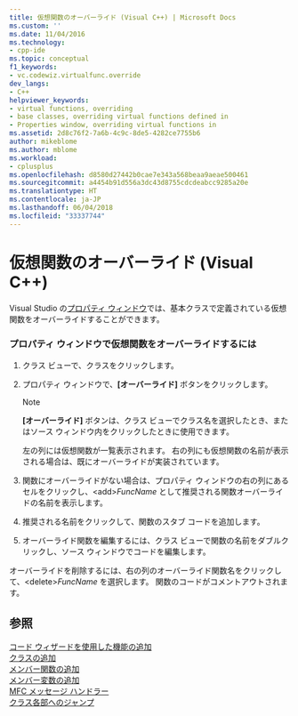 ```yaml
---
title: 仮想関数のオーバーライド (Visual C++) | Microsoft Docs
ms.custom: ''
ms.date: 11/04/2016
ms.technology:
- cpp-ide
ms.topic: conceptual
f1_keywords:
- vc.codewiz.virtualfunc.override
dev_langs:
- C++
helpviewer_keywords:
- virtual functions, overriding
- base classes, overriding virtual functions defined in
- Properties window, overriding virtual functions in
ms.assetid: 2d8c76f2-7a6b-4c9c-8de5-4282ce7755b6
author: mikeblome
ms.author: mblome
ms.workload:
- cplusplus
ms.openlocfilehash: d8580d27442b0cae7e343a568beaa9aeae500461
ms.sourcegitcommit: a4454b91d556a3dc43d8755cdcdeabcc9285a20e
ms.translationtype: HT
ms.contentlocale: ja-JP
ms.lasthandoff: 06/04/2018
ms.locfileid: "33337744"
---
```

# <a name="overriding-a-virtual-function-visual-c"></a>仮想関数のオーバーライド (Visual C++)
Visual Studio の[プロパティ ウィンドウ](/visualstudio/ide/reference/properties-window)では、基本クラスで定義されている仮想関数をオーバーライドすることができます。  
  
### <a name="to-override-a-virtual-function-in-the-properties-window"></a>プロパティ ウィンドウで仮想関数をオーバーライドするには  
  
1.  クラス ビューで、クラスをクリックします。  
  
2.  プロパティ ウィンドウで、**[オーバーライド]** ボタンをクリックします。  
  
    > [!NOTE]
    >  **[オーバーライド]** ボタンは、クラス ビューでクラス名を選択したとき、またはソース ウィンドウ内をクリックしたときに使用できます。  
  
     左の列には仮想関数が一覧表示されます。 右の列にも仮想関数の名前が表示される場合は、既にオーバーライドが実装されています。  
  
3.  関数にオーバーライドがない場合は、プロパティ ウィンドウの右の列にあるセルをクリックし、\<add>*FuncName* として推奨される関数オーバーライドの名前を表示します。  
  
4.  推奨される名前をクリックして、関数のスタブ コードを追加します。  
  
5.  オーバーライド関数を編集するには、クラス ビューで関数の名前をダブルクリックし、ソース ウィンドウでコードを編集します。  
  
 オーバーライドを削除するには、右の列のオーバーライド関数名をクリックして、\<delete>*FuncName* を選択します。 関数のコードがコメントアウトされます。  
  
## <a name="see-also"></a>参照  
 [コード ウィザードを使用した機能の追加](../ide/adding-functionality-with-code-wizards-cpp.md)   
 [クラスの追加](../ide/adding-a-class-visual-cpp.md)   
 [メンバー関数の追加](../ide/adding-a-member-function-visual-cpp.md)   
 [メンバー変数の追加](../ide/adding-a-member-variable-visual-cpp.md)   
 [MFC メッセージ ハンドラー](../mfc/reference/adding-an-mfc-message-handler.md)   
 [クラス各部へのジャンプ](../ide/navigating-the-class-structure-visual-cpp.md)
